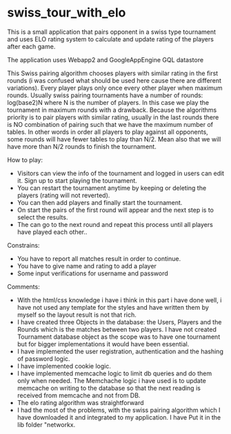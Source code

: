 # swiss_tour_with_elo
This is a small application that pairs opponent in a swiss type tournament and uses ELO rating system to calculate and update rating of the players after each game.

The application uses
Webapp2 and GoogleAppEngine GQL datastore

This Swiss pairing algorithm chooses players with similar rating in the first rounds (i was confused what should be used here cause there are different variations). Every player plays only once every other player when maximum rounds. Usually swiss pairing tournaments have a number of rounds: log(base2)N where N is the number of players. In this case we play the tournament in maximum rounds with a drawback. Because the algorithms priority is to pair players with similar rating, usually in the last rounds there is NO combination of pairing such that we have the maximum number of tables. In other words in order all players to play against all opponents, some rounds will have fewer tables to play than N/2. Mean also that we will have more than N/2 rounds to finish the tournament.

How to play:
* Visitors can view the info of the tournament and logged in users can edit it. Sign up to start playing the tournament.
* You can restart the tournament anytime by keeping or deleting the players (rating will not reverted).
* You can then add players and finally start the tournament.
* On start the pairs of the first round will appear and the next step is to select the results.
* The can go to the next round and repeat this process until all players have played each other..

Constrains:
* You have to report all matches result in order to continue.
* You have to give name and rating to add a player
* Some input verifications for username and password

Comments:
* With the html/css knowledge i have i think in this part i have done well, i have not used any template for the styles and have written them by myself so the layout result is not that rich.
* I have created three Objects in the database: the Users, Players and the Rounds which is the matches between two players. I have not created Tournament database object as the scope was to have one tournament but for bigger implementations it would have been essential.
* I have implemented the user registration, authentication and the hashing of password logic.
* I have implemented cookie logic.
* I have implemented memcache logic to limit db queries and do them only when needed. The Memchache logic i have used is to update memcache on writing to the database so that the next reading is received from memcache and not from DB.
* The elo rating algorithm was straightforward
* I had the most of the problems, with the swiss pairing algorithm which I have downloaded it and integrated to my application. I have Put it in the lib folder "networkx.

